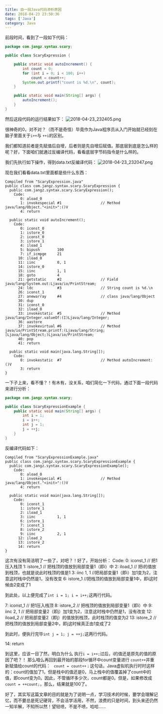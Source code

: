 ```yaml
---
title: 由一段Java代码渗析原因
date: 2018-04-23 23:50:36
tags: ['Java']
category: Java
---
```


前段时间，看到了一段如下代码：
```Java
package com.jangz.syntax.scary;

public class ScaryExpression {

	public static void autoIncrement() {
		int count = 0;
		for (int i = 0; i < 100; i++)
			count = count++;
		System.out.printf("count is %d.\n", count);
	}

	public static void main(String[] args) {
		autoIncrement();
	}
}
```
然后这段代码的运行结果如下：
![2018-04-23_232405.png](https://github.com/buildupchao/ImgStore/blob/master/blog/2018-04-23-1.png)
<!-- more -->
很神奇的0，对不对？（而不是奇怪）毕竟作为Java程序员从入门开始就已经刻在脑子里面关于` i++ `与 ` ++i `的区别。

我们都知道前者是先赋值后自增，后者则是先自增后赋值。那底层到底是怎么样的呢？好，下面咱们就通过反编译代码，看看底层字节码指令是什么样的。

我们先执行如下操作，得到data.txt反编译代码：
![2018-04-23_232047.png](https://github.com/buildupchao/ImgStore/blob/master/blog/2018-04-23-2.png)

现在我们看看data.txt里面都是些什么东西：
```
Compiled from "ScaryExpression.java"
public class com.jangz.syntax.scary.ScaryExpression {
  public com.jangz.syntax.scary.ScaryExpression();
    Code:
       0: aload_0
       1: invokespecial #1                  // Method java/lang/Object."<init>":()V
       4: return

  public static void autoIncrement();
    Code:
       0: iconst_0
       1: istore_0
       2: iconst_0
       3: istore_1
       4: iload_1
       5: bipush        100
       7: if_icmpge     21
      10: iload_0
      11: iinc          0, 1
      14: istore_0
      15: iinc          1, 1
      18: goto          4
      21: getstatic     #2                  // Field java/lang/System.out:Ljava/io/PrintStream;
      24: ldc           #3                  // String count is %d.\n
      26: iconst_1
      27: anewarray     #4                  // class java/lang/Object
      30: dup
      31: iconst_0
      32: iload_0
      33: invokestatic  #5                  // Method java/lang/Integer.valueOf:(I)Ljava/lang/Integer;
      36: aastore
      37: invokevirtual #6                  // Method java/io/PrintStream.printf:(Ljava/lang/String;[Ljava/lang/Object;)Ljava/io/PrintStream;
      40: pop
      41: return

  public static void main(java.lang.String[]);
    Code:
       0: invokestatic  #7                  // Method autoIncrement:()V
       3: return
}

```

一下子上来，看不懂？！有木有，没关系，咱们简化一下代码，通过下面一段代码来进行分析：
```Java
package com.jangz.syntax.scary;

public class ScaryExpressionExample {
	public static void main(String[] args) {
		int i = 1;
		i = i++;
		int j = 1;
		j = ++j;
	}
}
```
反编译代码如下：
```
Compiled from "ScaryExpressionExample.java"
public class com.jangz.syntax.scary.ScaryExpressionExample {
  public com.jangz.syntax.scary.ScaryExpressionExample();
    Code:
       0: aload_0
       1: invokespecial #1                  // Method java/lang/Object."<init>":()V
       4: return

  public static void main(java.lang.String[]);
    Code:
       0: iconst_1
       1: istore_1
       2: iload_1
       3: iinc          1, 1
       6: istore_1
       7: iconst_1
       8: istore_2
       9: iinc          2, 1
      12: iload_2
      13: istore_2
      14: return
}
```
这次有没有简洁明了一些了，对吧？！好了，开始分析：
Code:
   0:   iconst_1  // 把1压入栈顶
   1:   istore_1  // 把栈顶的值放到局部变量1（即i）中
   2:   iload_1   // 把i的值放到栈顶，也就是说此时栈顶的值是1
   3:   iinc    1, 1  //把局部变量1（即i）加1变为2，注意这时栈中仍然是1，没有改变
   6:   istore_1    //把栈顶的值放到局部变量1中，即i这时候由2变成了1

到此处，以上便完成了``` int i = 1; i = i++; ```这两行代码。

   7:   iconst_1   // 把1压入栈顶
   8:   istore_2   // 把栈顶的值放到局部变量1（即i）中
   9:   iinc    2, 1 // 把局部变量2（即j）加1变为2，注意这时栈中仍然是1，没有改变
   12:  iload_2    // 把局部变量2（即j）的值放到栈顶，此时栈顶的值变为2
   13:  istore_2   // 把栈顶的值放到局部变量2中，即j这时候真正由1变成了2

到此时，便执行完毕` int j = 1; j = ++j; `这两行代码。

   14:  return

到这里，应该一目了然，明白为什么 执行` i = i++; `过后，i的值还是原先的值的原因了吧？！
那么咱么再回到最开始的那段for循环中count变量进行 `count++`并重新赋值给count的代码：
` count = count++；`这句话，Java虚拟机执行时时这样的：count的值加了1，但是栈中的值还是0，马上栈中的值覆盖掉了count中的值，即count变为0。因此，不管循环多少次，count都是0。但是，如果修改成` count = ++count;`，那么，结果就是100了。

好了，其实写这篇文章的目的就是为了说明一点，学习技术的时候，要学会理解记忆，而不要总是死记硬背，不会活学活用，不然，浪费的只是时间，到头来还仍然一知半解，不知所以然！望轻喷，不是不喷，哈哈......
